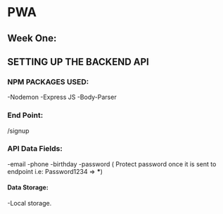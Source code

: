 # PWA

## Week One:

## SETTING UP THE BACKEND API

### NPM PACKAGES USED:

-Nodemon
-Express JS
-Body-Parser

### End Point:

/signup

### API Data Fields:

-email
-phone
-birthday
-password ( Protect password once it is sent to endpoint i.e: Password1234 => **\***)

#### Data Storage:

-Local storage.
